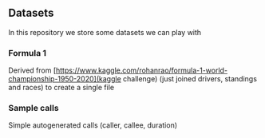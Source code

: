 
## Datasets

In this repository we store some datasets we can play with

### Formula 1

Derived from [https://www.kaggle.com/rohanrao/formula-1-world-championship-1950-2020](kaggle challenge) (just joined drivers, standings and races) to create a single file

### Sample calls

Simple autogenerated calls (caller, callee, duration)
